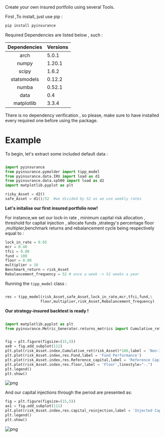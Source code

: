 Create your own insured portfolio using several Tools.

First ,To install, just use pip :

```python
pip install pyinsurance
```

Required Dependencies are listed below , such :

| Dependencies | Versions |
| :----------: | -------- |
|     arch     | 5.0.1    |
|    numpy    | 1.20.1   |
|    scipy    | 1.6.2    |
| statsmodels | 0.12.2   |
|    numba    | 0.52.1   |
|     data     | 0.4      |
|  matplotlib  | 3.3.4    |

There is no dependency verification , so please, make sure to have installed every required one before using the package.

# **Example**

To begin, let's extract some included default data :

```python

import pyinsurance
from pyinsurance.pymolder import tipp_model
from pyinsurance.data.IRX import load as d1
from pyinsurance.data.sp500 import load as d2
import matplotlib.pyplot as plt 

risky_Asset = d2()
safe_Asset = d1()/52  #we divided by 52 as we use weekly rates

```

**Let's initalise our first insured portfolio now!**

For instance,we set our lock-in rate , minimum capital risk allocation , threshold for capital injection , allocate funds ,strategy's percentage floor ,multipler,benchmark returns and rebalancement cycle being respectively equal to : 

```python
lock_in_rate = 0.05
mcr = 0.40
tfci = 0.80
fund = 100
floor = 0.80
multiplier = 10
Benchmark_return = risk_Asset
Rebalancement_frequency = 52 # once a week -> 52 weeks a year
```
Running the ```tipp_model``` class :

```python

res = tipp_model(risk_Asset,safe_Asset,lock_in_rate,mcr,tfci,fund,\
                floor,multiplier,risk_Asset,Rebalancement_frequency)

```

**Our strategy-insured backtest is ready !**

```python

import matplotlib.pyplot as plt 
from pyinsurance.Metric_Generator.returns_metrics import Cumulative_ret


fig = plt.figure(figsize=(15,5))
ax0 = fig.add_subplot(111)
plt.plot(risk_Asset.index,Cumulative_ret(risk_Asset)*100,label = 'Non-Insured Performance')
plt.plot(risk_Asset.index,res.Fund,label = 'Fund Performance')
plt.plot(risk_Asset.index,res.Reference_capital,label = 'Reference Capital',linestyle="--")
plt.plot(risk_Asset.index,res.floor,label = 'Floor',linestyle="-.")
plt.legend()
plt.show()
```
![png](pictures/output.png)

And our capital injections through the period are presented as: 

```python
fig = plt.figure(figsize=(15,5))
ax1 = fig.add_subplot(111)
plt.plot(risk_Asset.index,res.capital_reinjection,label = 'Injected Capital')
plt.legend()
plt.show()
```
![png](pictures/output2.png)